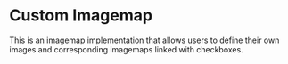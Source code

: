 # Custom Imagemap
This is an imagemap implementation that allows users to define their own images and corresponding imagemaps linked with checkboxes.
